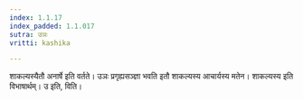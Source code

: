 ```yaml
---
index: 1.1.17
index_padded: 1.1.017
sutra: उञः
vritti: kashika

---
```

शाकल्यस्यैतौ अनार्षे इति वर्तते। उञः प्रगृह्यसञ्ज्ञा भवति इतौ शाकल्यस्य आचार्यस्य मतेन। शाकल्यस्य इति विभाषार्थम्। उ इति, विति।